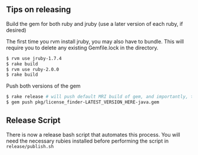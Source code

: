 ## Tips on releasing

Build the gem for both ruby and jruby (use a later version of each ruby, if desired)


The first time you rvm install jruby, you may also have to bundle. This will require you to delete
any existing Gemfile.lock in the directory.


```sh
$ rvm use jruby-1.7.4
$ rake build
$ rvm use ruby-2.0.0
$ rake build
```

Push both versions of the gem

```sh
$ rake release # will push default MRI build of gem, and importantly, tag the gem
$ gem push pkg/license_finder-LATEST_VERSION_HERE-java.gem
```


## Release Script

There is now a release bash script that automates this process. You will need the necessary
rubies installed before performing the script in `release/publish.sh`
